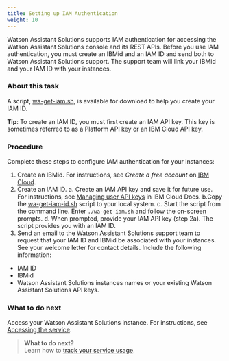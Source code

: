 ```yaml
---
title: Setting up IAM Authentication
weight: 10
---
```

Watson Assistant Solutions supports IAM authentication for accessing the Watson Assistant Solutions console and its REST APIs.  Before you use IAM authentication, you must create an IBMid and an IAM ID and send both to Watson Assistant Solutions support. The support team will link your IBMid and your IAM ID with your instances.

### About this task
A script, [wa-get-iam.sh](https://watson-personal-assistant.github.io/developer/assets/scripts/wa-get-iam-id.sh), is available for download to help you create your IAM ID.

**Tip**: To create an IAM ID, you must first create an IAM API key. This key is sometimes referred to as a Platform API key or an IBM Cloud API key.

### Procedure
Complete these steps to configure IAM authentication for your instances:
1.	Create an IBMid.  For instructions, see *Create a free account* on  [IBM Cloud](https://bluemix.net).
2.	Create an IAM ID.
  a.	Create an IAM API key and save it for future use.  For instructions, see [Managing user API keys](https://console.bluemix.net/docs/iam/userid_keys.html#userapikey) in IBM Cloud Docs.
  b.Copy the [wa-get-iam-id.sh]({{site.baseurl}}/assets/scripts/wa-get-iam-id.sh) script to your local system.
  c.	Start the script from the command line.  Enter `./wa-get-iam.sh` and follow the on-screen prompts.
  d.	When prompted, provide your IAM API key (step 2a).  The script provides you with an IAM ID.
3.	Send an email to the Watson Assistant Solutions support team to request that your IAM ID and IBMid be associated with your instances. See your welcome letter for contact details.   Include the following information:<br/>
  -	IAM ID
  -	IBMid
  -	Watson Assistant Solutions instances names or your existing Watson Assistant Solutions API keys.

### What to do next
Access your Watson Assistant Solutions instance.  For instructions, see [Accessing the service]({{site.baseurl}}/get-started/get-api-key/).

> **What to do next?**<br/>
Learn how to [track your service usage]({{site.baseurl}}/further-topics/service_usage/).
